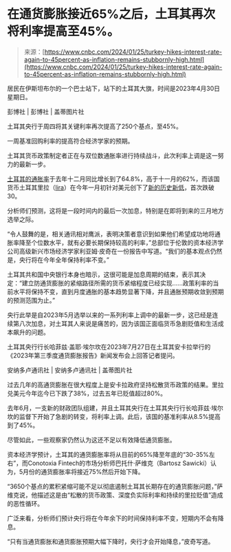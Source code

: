 <!--yml

类别：未分类

日期：2024年05月27日 15:09:29

-->

# 在通货膨胀接近65%之后，土耳其再次将利率提高至45%。

> 来源：[https://www.cnbc.com/2024/01/25/turkey-hikes-interest-rate-again-to-45percent-as-inflation-remains-stubbornly-high.html](https://www.cnbc.com/2024/01/25/turkey-hikes-interest-rate-again-to-45percent-as-inflation-remains-stubbornly-high.html)

居民在伊斯坦布尔的一个巴士站下，站下的土耳其大旗，时间是2023年4月30日星期日。

彭博社 | 彭博社 | 盖蒂图片社

土耳其央行于周四将其关键利率再次提高了250个基点，至45%。

一周基准回购利率的提高符合经济学家的预期。

土耳其货币政策制定者正在与双位数通胀率进行持续战斗，此次利率上调是这一努力的最新一步。

[土耳其的通胀率](https://www.cnbc.com/2024/01/03/turkeys-annual-inflation-rate-climbs-to-nearly-65percent-with-more-rises-expected.html)于去年十二月同比增长到了64.8%，高于十一月的62%，而该国货币土耳其里拉（[lira](https://www.cnbc.com/quotes/TRY=/)）在今年一月初针对美元创下了[新的历史新低](https://www.cnbc.com/2024/01/11/turkish-lira-hits-fresh-record-low-against-the-dollar.html#:~:text=ordinary%20Turkish%20people.-,A%20new%20finance%20team%20was%20appointed%20in%20June%20last%20year,from%208.5%25%20to%2042.5%25.)，首次跌破30。

分析师们预测，这将是一段时间内的最后一次加息，特别是在即将到来的三月地方选举之际。

“令人鼓舞的是，相关通讯相对鹰派，表明决策者意识到如果他们希望成功地将通胀率降至个位数水平，就有必要长期保持较高的利率，”总部位于伦敦的资本经济学公司高级新兴市场经济学家利亚姆·皮奇在一份报告中写道。“我们的基本观点仍然是，央行将在今年全年保持利率不变。”

土耳其共和国中央银行本身也暗示，这很可能是加息周期的结束，表示其决定：“建立防通货膨胀的紧缩路径所需的货币紧缩程度已经实现……政策利率的当前水平将保持不变，直到月度通胀的基本趋势显著下降，并且通胀预期收敛到预期的预测范围为止。”

央行此举是自2023年5月选举以来的一系列利率上调中的最新一步，这已经是连续第八次加息，对土耳其人来说是痛苦的，因为该国正面临货币急剧贬值和生活成本飙升的问题。

土耳其央行行长哈菲兹·盖耶·埃尔坎在2023年7月27日在土耳其安卡拉举行的《2023年第三季度通货膨胀报告》新闻发布会上回答记者提问。

安纳多卢通讯社 | 安纳多卢通讯社 | 盖蒂图片社

过去几年的高通货膨胀在很大程度上是安卡拉政府坚持松散货币政策的结果。里拉兑美元今年迄今已下跌了38%，过去五年已贬值超过80%。

去年6月，一支新的财政团队组建，并且土耳其央行在土耳其央行行长哈菲兹·埃尔坎的监督下开始了急剧的转变，将利率上调。此后，该国的基准利率从8.5%提高到了45%。

尽管如此，一些观察家仍然认为这还不足以有效降低通货膨胀。

资本经济学预计，土耳其的通货膨胀率将从目前的65%降至年底的“30-35%左右”，而Conotoxia Fintech的市场分析师巴托什·萨维克（Bartosz Sawicki）认为，5月份的通货膨胀率将接近75%然后开始下降。

“3650个基点的累积紧缩可能不足以彻底遏制土耳其长期存在的通货膨胀问题，”萨维克说，他描述这是由“松散的货币政策、深度负实际利率和持续的里拉贬值”造成的恶性循环。

广泛来看，分析师们预计央行将在今年余下的时间保持利率不变，短期内不会有降息。

“只有当通货膨胀和通货膨胀预期大幅下降时，央行才会开始降息，”皮奇写道。
